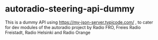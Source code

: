 # autoradio-steering-api-dummy
This is a dummy API using https://my-json-server.typicode.com/ , to cater for dev modules of the autoradio project by Radio FRO, Freies Radio Freistadt, Radio Helsinki and Radio Orange
